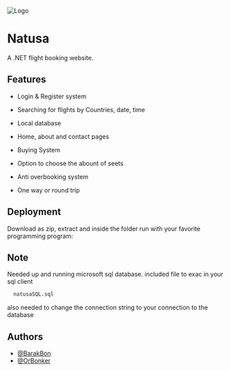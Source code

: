
![Logo](https://imgur.com/xNUfCtX.png)


# Natusa

A .NET flight booking website.





## Features

- Login & Register system

- Searching for flights by Countries, date, time

- Local database

- Home, about and contact pages

- Buying System

- Option to choose the abount of seets

- Anti overbooking system
 
- One way or round trip




## Deployment

Download as zip, extract and inside the folder run with your favorite programming program:



## Note

Needed up and running microsoft sql database.
included file to exac in your sql client 
```bash
  natusaSQL.sql
```
also needed  to change the connection string to your connection to the database



## Authors

- [@BarakBon](https://github.com/BarakBon)
- [@OrBonker](https://github.com/OrBonker)


